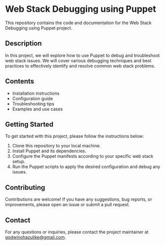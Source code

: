 # Web Stack Debugging using Puppet

This repository contains the code and documentation for the Web Stack Debugging using Puppet project.

## Description
In this project, we will explore how to use Puppet to debug and troubleshoot web stack issues. We will cover various debugging techniques and best practices to effectively identify and resolve common web stack problems.

## Contents
- Installation instructions
- Configuration guide
- Troubleshooting tips
- Examples and use cases

## Getting Started
To get started with this project, please follow the instructions below:

1. Clone this repository to your local machine.
2. Install Puppet and its dependencies.
3. Configure the Puppet manifests according to your specific web stack setup.
4. Run the Puppet scripts to apply the desired configuration and debug any issues.

## Contributing
Contributions are welcome! If you have any suggestions, bug reports, or improvements, please open an issue or submit a pull request.

## Contact
For any questions or inquiries, please contact the project maintainer at [godwinohazulike@gmail.com](mailto:godwinohazulike@gmail.com).
